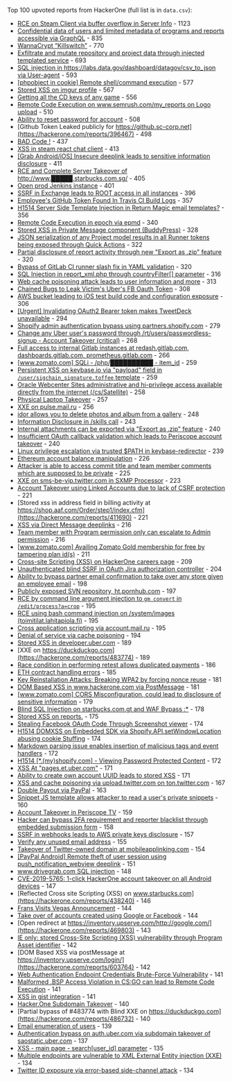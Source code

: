 Top 100 upvoted reports from HackerOne (full list is in `data.csv`):

- [RCE on Steam Client via buffer overflow in Server Info](https://hackerone.com/reports/470520) - 1123
- [Confidential data of users and limited metadata of programs and reports accessible via GraphQL](https://hackerone.com/reports/489146) - 835
- [WannaCrypt “Killswitch”](https://hackerone.com/reports/228648) - 770
- [Exfiltrate and mutate repository and project data through injected templated service](https://hackerone.com/reports/446585) - 693
- [SQL injection in https://labs.data.gov/dashboard/datagov/csv_to_json via User-agent](https://hackerone.com/reports/297478) - 593
- [[phpobject in cookie] Remote shell/command execution](https://hackerone.com/reports/141956) - 577
- [Stored XSS on imgur profile](https://hackerone.com/reports/484434) - 567
- [Getting all the CD keys of any game](https://hackerone.com/reports/391217) - 556
- [Remote Code Execution on www.semrush.com/my_reports on Logo upload](https://hackerone.com/reports/403417) - 510
- [Ability to reset password for account](https://hackerone.com/reports/322985) - 508
- [Github Token Leaked publicly for https://github.sc-corp.net](https://hackerone.com/reports/396467) - 498
- [BAD Code !](https://hackerone.com/reports/180074) - 437
- [XSS in steam react chat client](https://hackerone.com/reports/409850) - 413
- [[Grab Android/iOS] Insecure deeplink leads to sensitive information disclosure](https://hackerone.com/reports/401793) - 411
- [RCE and Complete Server Takeover of http://www.█████.starbucks.com.sg/](https://hackerone.com/reports/502758) - 405
- [Open prod Jenkins instance](https://hackerone.com/reports/231460) - 401
- [SSRF in Exchange leads to ROOT access in all instances](https://hackerone.com/reports/341876) - 396
- [Employee's GitHub Token Found In Travis CI Build Logs](https://hackerone.com/reports/496937) - 357
- [H1514 Server Side Template Injection in Return Magic email templates?](https://hackerone.com/reports/423541) - 356
- [Remote Code Execution in epoch via epmd](https://hackerone.com/reports/450365) - 340
- [Stored XSS in Private Message component (BuddyPress)](https://hackerone.com/reports/487081) - 328
- [JSON serialization of any Project model results in all Runner tokens being exposed through Quick Actions](https://hackerone.com/reports/509924) - 322
- [Partial disclosure of report activity through new "Export as .zip" feature](https://hackerone.com/reports/182358) - 320
- [Bypass of GitLab CI runner slash fix in YAML validation](https://hackerone.com/reports/409395) - 320
- [SQL Injection in report_xml.php through countryFilter[] parameter](https://hackerone.com/reports/383127) - 316
- [Web cache poisoning attack leads to user information and more](https://hackerone.com/reports/492841) - 313
- [Chained Bugs to Leak Victim's Uber's FB Oauth Token](https://hackerone.com/reports/202781) - 308
- [AWS bucket leading to iOS test build code and configuration exposure](https://hackerone.com/reports/404822) - 306
- [[Urgent] Invalidating OAuth2 Bearer token makes TweetDeck unavailable](https://hackerone.com/reports/210779) - 294
- [Shopify admin authentication bypass using partners.shopify.com](https://hackerone.com/reports/270981) - 279
- [Change any Uber user's password through /rt/users/passwordless-signup - Account Takeover (critical)](https://hackerone.com/reports/143717) - 268
- [Full access to internal Gitlab instances at redash.gitlab.com, dashboards.gitlab.com, prometheus.gitlab.com](https://hackerone.com/reports/498964) - 266
- [[www.zomato.com] SQLi - /php/██████████ - item_id](https://hackerone.com/reports/403616) - 259
- [Persistent XSS on keybase.io via "payload" field in `/user/sigchain_signature.toffee` template](https://hackerone.com/reports/245296) - 259
- [Oracle Webcenter Sites administrative and hi-privilege access available directly from the internet (/cs/Satellite)](https://hackerone.com/reports/170532) - 258
- [Physical Laptop Takeover](https://hackerone.com/reports/393615) - 257
- [XXE on pulse.mail.ru](https://hackerone.com/reports/505947) - 256
- [idor allows you to delete photos and album from a gallery](https://hackerone.com/reports/380410) - 248
- [Information Disclosure in /skills call](https://hackerone.com/reports/188719) - 243
- [Internal attachments can be exported via "Export as .zip" feature](https://hackerone.com/reports/186230) - 240
- [Insufficient OAuth callback validation which leads to Periscope account takeover](https://hackerone.com/reports/110293) - 240
- [Linux privilege escalation via trusted $PATH in keybase-redirector](https://hackerone.com/reports/426944) - 239
- [Ethereum account balance manipulation](https://hackerone.com/reports/300748) - 226
- [Attacker is able to access commit title and team member comments which are supposed to be private](https://hackerone.com/reports/502593) - 225
- [XXE on sms-be-vip.twitter.com in SXMP Processor](https://hackerone.com/reports/248668) - 223
- [Account Takeover using Linked Accounts due to lack of CSRF protection](https://hackerone.com/reports/463330) - 221
- [Stored xss in address field in billing activity at https://shop.aaf.com/Order/step1/index.cfm](https://hackerone.com/reports/411690) - 221
- [XSS via Direct Message deeplinks](https://hackerone.com/reports/341908) - 216
- [Team member with Program permission only can escalate to Admin permission](https://hackerone.com/reports/605720) - 216
- [[www.zomato.com] Availing Zomato Gold membership for free by tampering plan id(s)](https://hackerone.com/reports/511044) - 211
- [Cross-site Scripting (XSS) on HackerOne careers page](https://hackerone.com/reports/474656) - 209
- [Unauthenticated blind SSRF in OAuth Jira authorization controller](https://hackerone.com/reports/398799) - 204
- [Ability to bypass partner email confirmation to take over any store given an employee email](https://hackerone.com/reports/300305) - 198
- [Publicly exposed SVN repository, ht.pornhub.com](https://hackerone.com/reports/72243) - 197
- [RCE by command line argument injection to `gm convert` in `/edit/process?a=crop`](https://hackerone.com/reports/212696) - 195
- [RCE using bash command injection on /system/images (toimitilat.lahitapiola.fi)](https://hackerone.com/reports/303061) - 195
- [Cross application scripting via account.mail.ru](https://hackerone.com/reports/470380) - 195
- [Denial of service via cache poisoning](https://hackerone.com/reports/409370) - 194
- [Stored XSS in developer.uber.com](https://hackerone.com/reports/131450) - 189
- [XXE on https://duckduckgo.com](https://hackerone.com/reports/483774) - 189
- [Race condition in performing retest allows duplicated payments](https://hackerone.com/reports/429026) - 186
- [ETH contract handling errors](https://hackerone.com/reports/328526) - 185
- [Key Reinstallation Attacks: Breaking WPA2 by forcing nonce reuse](https://hackerone.com/reports/286740) - 181
- [DOM Based XSS in www.hackerone.com via PostMessage](https://hackerone.com/reports/398054) - 181
- [[www.zomato.com] CORS Misconfiguration, could lead to disclosure of sensitive information](https://hackerone.com/reports/426165) - 179
- [Blind SQL Injection on starbucks.com.gt and WAF Bypass :*](https://hackerone.com/reports/549355) - 178
- [Stored XSS on reports.](https://hackerone.com/reports/485748) - 175
- [Stealing Facebook OAuth Code Through Screenshot viewer](https://hackerone.com/reports/488269) - 174
- [H1514 DOMXSS on Embedded SDK via Shopify.API.setWindowLocation abusing cookie Stuffing](https://hackerone.com/reports/422043) - 174
- [Markdown parsing issue enables insertion of malicious tags and event handlers](https://hackerone.com/reports/299728) - 172
- [H1514 [*.(my)shopify.com] - Viewing Password Protected Content](https://hackerone.com/reports/421859) - 172
- [XSS At "pages.et.uber.com"](https://hackerone.com/reports/156098) - 171
- [Ability to create own account UUID leads to stored XSS](https://hackerone.com/reports/249131) - 171
- [XSS and cache poisoning via upload.twitter.com on ton.twitter.com](https://hackerone.com/reports/84601) - 167
- [Double Payout via PayPal](https://hackerone.com/reports/307239) - 163
- [Snippet JS template allows attacker to read a user's private snippets](https://hackerone.com/reports/348443) - 160
- [Account Takeover in Periscope TV](https://hackerone.com/reports/317476) - 159
- [Hacker can bypass 2FA requirement and reporter blacklist through embedded submission form](https://hackerone.com/reports/418767) - 158
- [SSRF in webhooks leads to AWS private keys disclosure](https://hackerone.com/reports/508459) - 157
- [Verify any unused email address](https://hackerone.com/reports/574962) - 155
- [Takeover of Twitter-owned domain at mobileapplinking.com](https://hackerone.com/reports/321699) - 154
- [[PayPal Android] Remote theft of user session using push_notification_webview deeplink](https://hackerone.com/reports/424443) - 151
- [www.drivegrab.com SQL injection](https://hackerone.com/reports/273946) - 148
- [CVE-2019-5765: 1-click HackerOne account takeover on all Android devices](https://hackerone.com/reports/563870) - 147
- [Reflected Cross site Scripting (XSS) on www.starbucks.com](https://hackerone.com/reports/438240) - 146
- [Frans Visits Vegas Announcement](https://hackerone.com/reports/251747) - 144
- [Take over of accounts created using Google or Facebook](https://hackerone.com/reports/442901) - 144
- [Open redirect at https://inventory.upserve.com/http://google.com/](https://hackerone.com/reports/469803) - 143
- [IE only: stored Cross-Site Scripting (XSS) vulnerability through Program Asset identifier](https://hackerone.com/reports/449351) - 142
- [DOM Based XSS via postMessage at https://inventory.upserve.com/login/](https://hackerone.com/reports/603764) - 142
- [Web Authentication Endpoint Credentials Brute-Force Vulnerability](https://hackerone.com/reports/127844) - 141
- [Malformed .BSP Access Violation in CS:GO can lead to Remote Code Execution](https://hackerone.com/reports/351014) - 141
- [XSS in gist integration](https://hackerone.com/reports/11073) - 141
- [Hacker.One Subdomain Takeover](https://hackerone.com/reports/159156) - 140
- [Partial bypass of #483774 with Blind XXE on https://duckduckgo.com](https://hackerone.com/reports/486732) - 140
- [Email enumeration of users](https://hackerone.com/reports/221869) - 139
- [Authentication bypass on auth.uber.com via subdomain takeover of saostatic.uber.com](https://hackerone.com/reports/219205) - 137
- [XSS - main page - search[user_id] parameter](https://hackerone.com/reports/477771) - 135
- [Multiple endpoints are vulnerable to XML External Entity injection (XXE)](https://hackerone.com/reports/72272) - 134
- [Twitter ID exposure via error-based side-channel attack](https://hackerone.com/reports/505424) - 134
